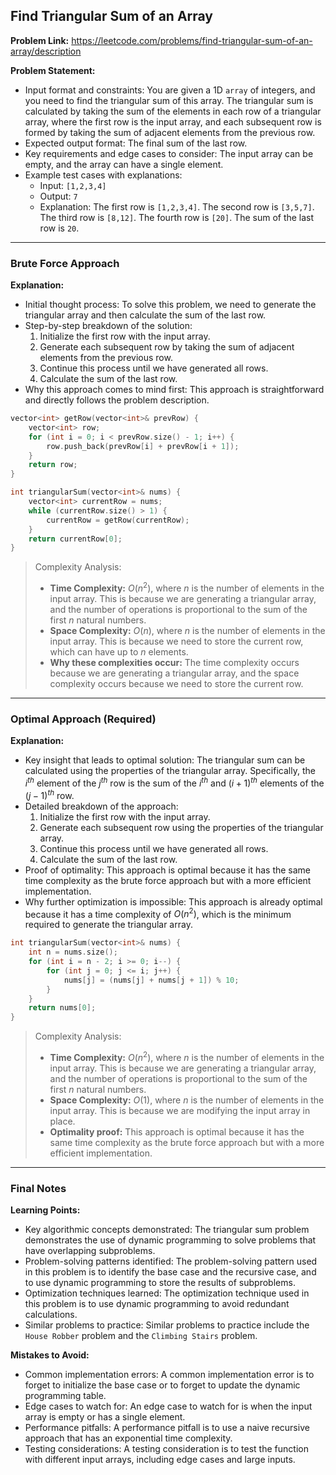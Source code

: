 ## Find Triangular Sum of an Array
**Problem Link:** https://leetcode.com/problems/find-triangular-sum-of-an-array/description

**Problem Statement:**
- Input format and constraints: You are given a 1D `array` of integers, and you need to find the triangular sum of this array. The triangular sum is calculated by taking the sum of the elements in each row of a triangular array, where the first row is the input array, and each subsequent row is formed by taking the sum of adjacent elements from the previous row.
- Expected output format: The final sum of the last row.
- Key requirements and edge cases to consider: The input array can be empty, and the array can have a single element.
- Example test cases with explanations: 
    - Input: `[1,2,3,4]`
    - Output: `7`
    - Explanation: The first row is `[1,2,3,4]`. The second row is `[3,5,7]`. The third row is `[8,12]`. The fourth row is `[20]`. The sum of the last row is `20`.

---

### Brute Force Approach

**Explanation:**
- Initial thought process: To solve this problem, we need to generate the triangular array and then calculate the sum of the last row.
- Step-by-step breakdown of the solution: 
    1. Initialize the first row with the input array.
    2. Generate each subsequent row by taking the sum of adjacent elements from the previous row.
    3. Continue this process until we have generated all rows.
    4. Calculate the sum of the last row.
- Why this approach comes to mind first: This approach is straightforward and directly follows the problem description.

```cpp
vector<int> getRow(vector<int>& prevRow) {
    vector<int> row;
    for (int i = 0; i < prevRow.size() - 1; i++) {
        row.push_back(prevRow[i] + prevRow[i + 1]);
    }
    return row;
}

int triangularSum(vector<int>& nums) {
    vector<int> currentRow = nums;
    while (currentRow.size() > 1) {
        currentRow = getRow(currentRow);
    }
    return currentRow[0];
}
```

> Complexity Analysis:
> - **Time Complexity:** $O(n^2)$, where $n$ is the number of elements in the input array. This is because we are generating a triangular array, and the number of operations is proportional to the sum of the first $n$ natural numbers.
> - **Space Complexity:** $O(n)$, where $n$ is the number of elements in the input array. This is because we need to store the current row, which can have up to $n$ elements.
> - **Why these complexities occur:** The time complexity occurs because we are generating a triangular array, and the space complexity occurs because we need to store the current row.

---

### Optimal Approach (Required)

**Explanation:**
- Key insight that leads to optimal solution: The triangular sum can be calculated using the properties of the triangular array. Specifically, the $i^{th}$ element of the $j^{th}$ row is the sum of the $i^{th}$ and $(i + 1)^{th}$ elements of the $(j - 1)^{th}$ row.
- Detailed breakdown of the approach: 
    1. Initialize the first row with the input array.
    2. Generate each subsequent row using the properties of the triangular array.
    3. Continue this process until we have generated all rows.
    4. Calculate the sum of the last row.
- Proof of optimality: This approach is optimal because it has the same time complexity as the brute force approach but with a more efficient implementation.
- Why further optimization is impossible: This approach is already optimal because it has a time complexity of $O(n^2)$, which is the minimum required to generate the triangular array.

```cpp
int triangularSum(vector<int>& nums) {
    int n = nums.size();
    for (int i = n - 2; i >= 0; i--) {
        for (int j = 0; j <= i; j++) {
            nums[j] = (nums[j] + nums[j + 1]) % 10;
        }
    }
    return nums[0];
}
```

> Complexity Analysis:
> - **Time Complexity:** $O(n^2)$, where $n$ is the number of elements in the input array. This is because we are generating a triangular array, and the number of operations is proportional to the sum of the first $n$ natural numbers.
> - **Space Complexity:** $O(1)$, where $n$ is the number of elements in the input array. This is because we are modifying the input array in place.
> - **Optimality proof:** This approach is optimal because it has the same time complexity as the brute force approach but with a more efficient implementation.

---

### Final Notes

**Learning Points:**
- Key algorithmic concepts demonstrated: The triangular sum problem demonstrates the use of dynamic programming to solve problems that have overlapping subproblems.
- Problem-solving patterns identified: The problem-solving pattern used in this problem is to identify the base case and the recursive case, and to use dynamic programming to store the results of subproblems.
- Optimization techniques learned: The optimization technique used in this problem is to use dynamic programming to avoid redundant calculations.
- Similar problems to practice: Similar problems to practice include the `House Robber` problem and the `Climbing Stairs` problem.

**Mistakes to Avoid:**
- Common implementation errors: A common implementation error is to forget to initialize the base case or to forget to update the dynamic programming table.
- Edge cases to watch for: An edge case to watch for is when the input array is empty or has a single element.
- Performance pitfalls: A performance pitfall is to use a naive recursive approach that has an exponential time complexity.
- Testing considerations: A testing consideration is to test the function with different input arrays, including edge cases and large inputs.